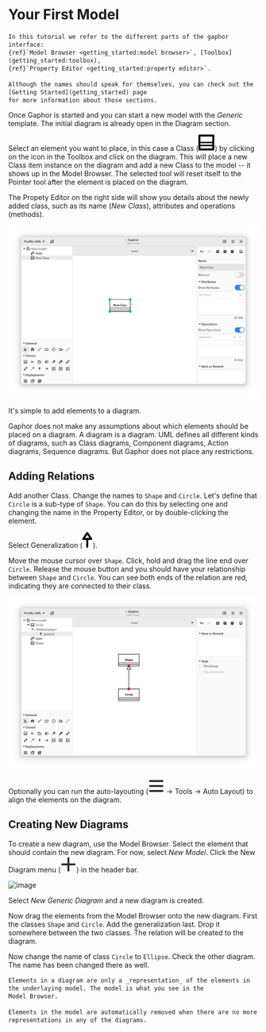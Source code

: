 # Your First Model

```{note}
In this tutorial we refer to the different parts of the gaphor interface:
{ref}`Model Browser <getting_started:model browser>`, [Toolbox](getting_started:toolbox),
{ref}`Property Editor <getting_started:property editor>`.

Although the names should speak for themselves, you can check out the [Getting Started](getting_started) page
for more information about those sections.
```

Once Gaphor is started and you can start a new model with the _Generic_ template. The
initial diagram is already open in the Diagram section.

Select an element you want to place, in this case a Class (![new class](../gaphor/ui/icons/hicolor/scalable/actions/gaphor-class-symbolic.svg))
by clicking on the icon in the Toolbox and click on the diagram.
This will place a new Class item instance
on the diagram and add a new Class to the model -- it shows up in the Model Browser.
The selected tool will reset itself to the Pointer tool after the element is placed
on the diagram.

The Propety Editor on the right side will show you details about the newly added
class, such as its name (_New Class_), attributes and operations (methods).

![image](images/first-model-class.png)

It's simple to add elements to a diagram.

Gaphor does not make any assumptions about which elements should be
placed on a diagram. A diagram is a diagram. UML defines all different
kinds of diagrams, such as Class diagrams, Component diagrams, Action
diagrams, Sequence diagrams. But Gaphor does not place any restrictions.

## Adding Relations

Add another Class. Change the names to `Shape` and `Circle`. Let's define that `Circle` is a sub-type of `Shape`. You can do this
by selecting one and changing the name in the Property Editor, or by double-clicking the element.

Select Generalization (![new generalization](../gaphor/ui/icons/hicolor/scalable/actions/gaphor-generalization-symbolic.svg)).

Move the mouse cursor over `Shape`. Click, hold and drag the line end over `Circle`. Release the mouse button
and you should have your relationship between `Shape` and `Circle`. You can see both ends of the relation are red,
indicating they are connected to their class.

![image](images/first-model-generalization.png)

Optionally you can run the auto-layouting (![open menu](images/open-menu-symbolic.svg) → Tools → Auto Layout) to align the elements
on the diagram.

## Creating New Diagrams

To create a new diagram, use the Model Browser. Select the element that should
contain the new diagram. For now, select _New Model_.
Click the New Diagram menu (![new diagram](images/list-add-symbolic.svg)) in the header bar.

![image](/images/first-model-new-diagram-popup.png)

Select _New Generic Diagram_ and a new diagram is created.

Now drag the elements from the Model Browser onto the new diagram. First the classes `Shape` and `Circle`. Add the generalization
last. Drop it somewhere between the two classes. The relation will be created to the diagram.

Now change the name of class `Circle` to `Ellipse`. Check the other diagram. The name has been changed there as well.


```{important}
Elements in a diagram are only a _representation_ of the elements in the underlaying model. The model is what you see in the
Model Browser.

Elements in the model are automatically removed when there are no more representations in any of the diagrams.
```

